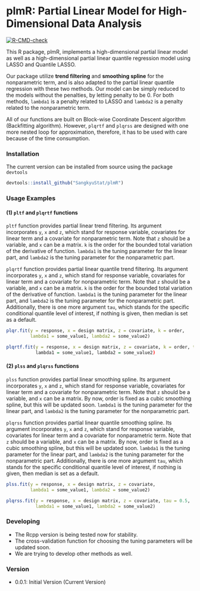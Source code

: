 # plmR: Partial Linear Model for High-Dimensional Data Analysis

[![R-CMD-check](https://github.com/SangkyuStat/plmR/actions/workflows/R-CMD-check.yaml/badge.svg)](https://github.com/SangkyuStat/plmR/actions/workflows/R-CMD-check.yaml)

This R package, plmR, implements a high-dimensional partial linear model as well as a high-dimensional partial linear quantile regression model using LASSO and Quantile LASSO. 
 
Our package utilize **trend filtering** and **smoothing spline** for the nonparametric term, and is also adapted to the partial linear quantile regression with these two methods. Our model can be simply reduced to the models without the penalties, by letting penalty to be 0. For both methods, `lambda1` is a penalty related to LASSO and `lambda2` is a penalty related to the nonparametric term.

All of our functions are built on Block-wise Coordinate Descent algorithm (Backfitting algorithm). However, `plqrtf` and `plqrss` are designed with one more nested loop for approximation, therefore, it has to be used with care because of the time consumption. 

### Installation

The current version can be installed from source using the package `devtools`
```R
devtools::install_github("SangkyuStat/plmR")
```

### Usage Examples

#### (1) `pltf` and `plqrtf` functions
`pltf` function provides partial linear trend filtering. Its argument incorporates `y`, `x` and `z`, which stand for response variable, covariates for linear term and a covariate for nonparametric term. Note that `z` should be a variable, and `x` can be a matrix. `k` is the order for the bounded total variation of the derivative of function. `lambda1` is the tuning parameter for the linear part, and `lambda2` is the tuning parameter for the nonparametric part.

`plqrtf` function provides partial linear quantile trend filtering. Its argument incorporates `y`, `x` and `z`, which stand for response variable, covariates for linear term and a covariate for nonparametric term. Note that `z` should be a variable, and `x` can be a matrix. `k` is the order for the bounded total variation of the derivative of function. `lambda1` is the tuning parameter for the linear part, and `lambda2` is the tuning parameter for the nonparametric part. Additionally, there is one more argument `tau`, which stands for the specific conditional quantile level of interest, if nothing is given, then median is set as a default.

```R
plqr.fit(y = response, x = design matrix, z = covariate, k = order,
         lambda1 = some_value1, lambda2 = some_value2)

plqrtf.fit(y = response, x = design matrix, z = covariate, k = order, tau = 0.5)
           lambda1 = some_value1, lambda2 = some_value2)
```

<!--the user has to indicate whether the variable is time-varying or not. If there is no time-varying variable, then user can perform the function as below:
```R
vc.pb(formula = response ~ variable + 
                any modifier, 
                id,
                data = input_data, 
                group = disparity_group, 
                modifier = "any modifier")
```-->
#### (2) `plss` and `plqrss` functions
`plss` function provides partial linear smoothing spline. Its argument incorporates `y`, `x` and `z`, which stand for response variable, covariates for linear term and a covariate for nonparametric term. Note that `z` should be a variable, and `x` can be a matrix. By now, order is fixed as a cubic smoothing spline, but this will be updated soon. `lambda1` is the tuning parameter for the linear part, and `lambda2` is the tuning parameter for the nonparametric part.

`plqrss` function provides partial linear quantile smoothing spline. Its argument incorporates `y`, `x` and `z`, which stand for response variable, covariates for linear term and a covariate for nonparametric term. Note that `z` should be a variable, and `x` can be a matrix. By now, order is fixed as a cubic smoothing spline, but this will be updated soon. `lambda1` is the tuning parameter for the linear part, and `lambda2` is the tuning parameter for the nonparametric part. Additionally, there is one more argument `tau`, which stands for the specific conditional quantile level of interest, if nothing is given, then median is set as a default. 

```R
plss.fit(y = response, x = design matrix, z = covariate,
         lambda1 = some_value1, lambda2 = some_value2)

plqrss.fit(y = response, x = design matrix, z = covariate, tau = 0.5,
           lambda1 = some_value1, lambda2 = some_value2)
```

### Developing

- The Rcpp version is being tested now for stability.
- The cross-validation function for choosing the tuning parameters will be updated soon.
- We are trying to develop other methods as well.

### Version

- 0.0.1: Initial Version (Current Version)

<!--
### References

Peters, C. C. (1941) A method of matching groups for experiment with no loss of population. Journal of Educational Research, 34, 606-612.

Belson, W. A. (1956) A Technique for Studying the Effects of a Television 
Broadcast.  JRSSC, 5(3), 195-202.

Lee, S. K., Kim, S., Kim, M.-O., Grantz, K. L., and Hong, H. G. (2024) Decomposition of Longitudinal Disparities: An Application to the Fetal Growth-Singletons Study. *submitted*.
```-->